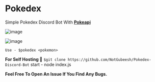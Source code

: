 # Pokedex

 Simple Pokedex Discord Bot With [**Pokeapi**](https://pokeapi.co/ "The Module That Helped To Make This Command")
                                
   ![image](https://user-images.githubusercontent.com/80934417/119801724-9a50fe00-befb-11eb-83c1-bc4ed98a8880.png)


![image](https://user-images.githubusercontent.com/80934417/119802282-0cc1de00-befc-11eb-9965-1e5af8e6cbc4.png)
 
 ```Use - $pokedex <pokemon>```
 
 **For Self Hosting 🚩**
   ```$git clone https://github.com/NotGubeesh/Pokedex-Discord-Bot```
    start - node index.js
 
 **Feel Free To Open An Issue If You Find Any Bugs.**
